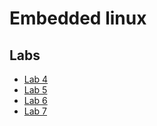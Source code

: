 Embedded linux
===============


Labs
----

- [Lab 4](lab04/)
- [Lab 5](lab05/)
- [Lab 6](lab06/)
- [Lab 7](lab07/)
